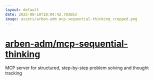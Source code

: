 ```yaml
---
layout: default
date: 2025-08-10T18:04:42.703663
image: assets/arben-adm_mcp-sequential-thinking_cropped.png
---
```


# [arben-adm/mcp-sequential-thinking](https://github.com/arben-adm/mcp-sequential-thinking)

MCP server for structured, step-by-step problem solving and thought tracking
